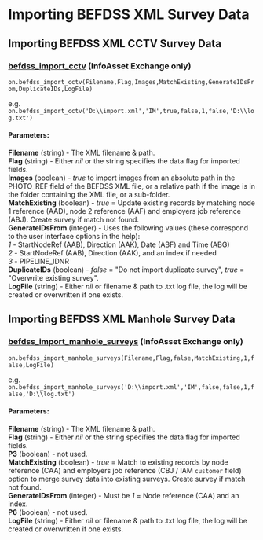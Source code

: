 # Importing BEFDSS XML Survey Data  

## Importing BEFDSS XML CCTV Survey Data  
### [befdss_import_cctv](IE-befdss_import_cctv.rb) (InfoAsset Exchange only)

`on.befdss_import_cctv(Filename,Flag,Images,MatchExisting,GenerateIDsFrom,DuplicateIDs,LogFile)`  

e.g.  
`on.befdss_import_cctv('D:\\import.xml','IM',true,false,1,false,'D:\\log.txt')`  
  
#### Parameters:
**Filename** (string) - The XML filename & path.  
**Flag** (string) - Either *nil* or the string specifies the data flag for imported fields.  
**Images** (boolean) - *true* to import images from an absolute path in the PHOTO_REF field of the BEFDSS XML file, or a relative path if the image is in the folder containing the XML file, or a sub-folder.   
**MatchExisting** (boolean) - *true* = Update existing records by matching node 1 reference (AAD), node 2 reference (AAF) and employers job reference (ABJ). Create survey if match not found.  
**GenerateIDsFrom** (integer) - Uses the following values (these correspond to the user interface options in the help):  
 *1* - StartNodeRef (AAB), Direction (AAK), Date (ABF) and Time (ABG)  
 *2* - StartNodeRef (AAB), Direction (AAK), and an index if needed  
 *3* - PIPELINE_IDNR  
**DuplicateIDs** (boolean) - *false* = "Do not import duplicate survey", *true* = "Overwrite existing survey".  
**LogFile** (string) - Either *nil* or filename & path to .txt log file, the log will be created or overwritten if one exists.  


## Importing BEFDSS XML Manhole Survey Data  
### [befdss_import_manhole_surveys](IE-befdss_import_manhole_surveys.rb) (InfoAsset Exchange only)

`on.befdss_import_manhole_surveys(Filename,Flag,false,MatchExisting,1,false,LogFile)`  

e.g.  
`on.befdss_import_manhole_surveys('D:\\import.xml','IM',false,false,1,false,'D:\\log.txt')`  
  
#### Parameters:
**Filename** (string) - The XML filename & path.  
**Flag** (string) - Either *nil* or the string specifies the data flag for imported fields.  
**P3** (boolean) - not used.  
**MatchExisting** (boolean) - *true* = Match to existing records by node reference (CAA) and employers job reference (CBJ / IAM `customer` field) option to merge survey data into existing surveys. Create survey if match not found.  
**GenerateIDsFrom** (integer) - Must be *1* = Node reference (CAA) and an index.  
**P6** (boolean) - not used.   
**LogFile** (string) - Either *nil* or filename & path to .txt log file, the log will be created or overwritten if one exists.  

